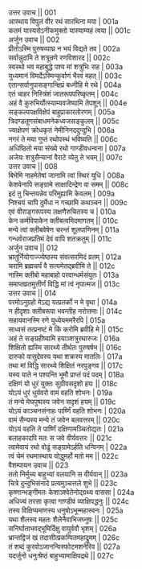 उत्तर उवाच ||	001    
आस्थाय विपुलं वीर रथं सारथिना मया |	001a  
कतमं यास्यसेऽनीकमुक्तो यास्याम्यहं त्वया ||	001c  
अर्जुन उवाच ||	002    
प्रीतोऽस्मि पुरुषव्याघ्र न भयं विद्यते तव |	002a  
सर्वान्नुदामि ते शत्रून्रणे रणविशारद ||	002c  
स्वस्थो भव महाबुद्धे पश्य मां शत्रुभिः सह |	003a  
युध्यमानं विमर्देऽस्मिन्कुर्वाणं भैरवं महत् ||	003c  
एतान्सर्वानुपासङ्गान्क्षिप्रं बध्नीहि मे रथे |	004a  
एतं चाहर निस्त्रिंशं जातरूपपरिष्कृतम् |	004c  
अहं वै कुरुभिर्योत्स्याम्यवजेष्यामि तेपशून् ||	004e   
सङ्कल्पपक्षविक्षेपं बाहुप्राकारतोरणम् |	005a  
त्रिदण्डतूणसंबाधमनेकध्वजसङ्कुलम् ||	005c  
ज्याक्षेपणं क्रोधकृतं नेमीनिनददुन्दुभि |	006a  
नगरं ते मया गुप्तं रथोपस्थं भविष्यति ||	006c  
अधिष्ठितो मया संख्ये रथो गाण्डीवधन्वना |	007a  
अजेयः शत्रुसैन्यानां वैराटे व्येतु ते भयम् ||	007c  
उत्तर उवाच ||	008    
बिभेमि नाहमेतेषां जानामि त्वां स्थिरं युधि |	008a  
केशवेनापि सङ्ग्रामे साक्षादिन्द्रेण वा समम् ||	008c  
इदं तु चिन्तयन्नेव परिमुह्यामि केवलम् |	009a  
निश्चयं चापि दुर्मेधा न गच्छामि कथञ्चन ||	009c  
एवं वीराङ्गरूपस्य लक्षणैरुचितस्य च |	010a  
 केन कर्मविपाकेन क्लीबत्वमिदमागतम् ||	010c  
मन्ये त्वां क्लीबवेषेण चरन्तं शूलपाणिनम् |	011a  
गन्धर्वराजप्रतिमं देवं वापि शतक्रतुम् ||	011c  
अर्जुन उवाच ||	012    
भ्रातुर्नियोगाज्ज्येष्ठस्य संवत्सरमिदं व्रतम् |	012a  
चरामि ब्रह्मचर्यं वै सत्यमेतद्ब्रवीमि ते ||	012c  
नास्मि क्लीबो महाबाहो परवान्धर्मसंयुतः |	013a  
समाप्तव्रतमुत्तीर्णं विद्धि मां त्वं नृपात्मज ||	013c  
उत्तर उवाच ||	014    
परमोऽनुग्रहो मेऽद्य यत्प्रतर्को न मे वृथा |	014a  
न हीदृशाः क्लीबरूपा भवन्तीह नरोत्तमाः ||	014c  
सहायवानस्मि रणे युध्येयममरैरपि |	015a  
साध्वसं तत्प्रनष्टं मे किं करोमि ब्रवीहि मे ||	015c  
अहं ते सङ्ग्रहीष्यामि हयाञ्शत्रुरथारुजः |	016a  
शिक्षितो ह्यस्मि सारथ्ये तीर्थतः पुरुषर्षभ ||	016c  
दारुको वासुदेवस्य यथा शक्रस्य मातलिः |	017a  
तथा मां विद्धि सारथ्ये शिक्षितं नरपुङ्गव ||	017c  
यस्य याते न पश्यन्ति भूमौ प्राप्तं पदं पदम् |	018a  
दक्षिणं यो धुरं युक्तः सुग्रीवसदृशो हयः ||	018c  
योऽयं धुरं धुर्यवरो वामं वहति शोभनः |	019a  
तं मन्ये मेघपुष्पस्य जवेन सदृशं हयम् ||	019c  
योऽयं काञ्चनसंनाहः पार्ष्णिं वहति शोभनः |	020a  
वामं सैन्यस्य मन्ये तं जवेन बलवत्तरम् ||	020c  
योऽयं वहति ते पार्ष्णिं दक्षिणामञ्चितोद्यतः |	021a  
बलाहकादपि मतः स जवे वीर्यवत्तरः ||	021c  
त्वामेवायं रथो वोढुं सङ्ग्रामेऽर्हति धन्विनम् |	022a  
त्वं चेमं रथमास्थाय योद्धुमर्हो मतो मम ||	022c  
वैशम्पायन उवाच ||	023    
ततो निर्मुच्य बाहुभ्यां वलयानि स वीर्यवान् ||	023a  
चित्रे दुन्दुभिसंनादे प्रत्यमुञ्चत्तले शुभे ||	023c  
कृष्णान्भङ्गीमतः केशाञ्श्वेतेनोद्ग्रथ्य वाससा |	024a  
अधिज्यं तरसा कृत्वा गाण्डीवं व्याक्षिपद्धनुः ||	024c  
तस्य विक्षिप्यमाणस्य धनुषोऽभून्महास्वनः |	025a  
यथा शैलस्य महतः शैलेनैवाभिजघ्नुषः ||	025c  
सनिर्घाताभवद्भूमिर्दिक्षु वायुर्ववौ भृशम् |	026a  
भ्रान्तद्विजं खं तदासीत्प्रकम्पितमहाद्रुमम् |	026c  
तं शब्दं कुरवोऽजानन्विस्फोटमशनेरिव ||	027a  
यदर्जुनो धनुःश्रेष्ठं बाहुभ्यामाक्षिपद्रथे ||	027c  
